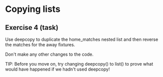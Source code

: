 # Copying lists
## Exercise 4 (task)

Use deepcopy to duplicate the home_matches nested list and then reverse the matches for the away fixtures.

Don't make any other changes to the code.

TIP: Before you move on, try changing deepcopy() to list() to prove what would have happened if we hadn't used deepcopy!